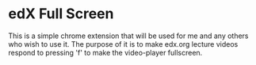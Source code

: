 # edX Full Screen

This is a simple chrome extension that will be used for me and any others who wish to use it.
The purpose of it is to make edx.org lecture videos respond to pressing 'f' to make the video-player fullscreen.
